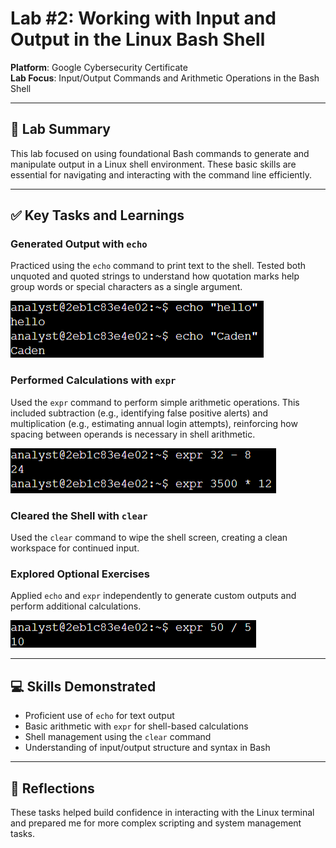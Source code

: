 # Lab #2: Working with Input and Output in the Linux Bash Shell

**Platform**: Google Cybersecurity Certificate  
**Lab Focus**: Input/Output Commands and Arithmetic Operations in the Bash Shell

---

## 🧠 Lab Summary

This lab focused on using foundational Bash commands to generate and manipulate output in a Linux shell environment. These basic skills are essential for navigating and interacting with the command line efficiently.

---

## ✅ Key Tasks and Learnings

### Generated Output with `echo`
Practiced using the `echo` command to print text to the shell. Tested both unquoted and quoted strings to understand how quotation marks help group words or special characters as a single argument.

![Echo Command Example](../images/linux_lab2_echo.png)


### Performed Calculations with `expr`
Used the `expr` command to perform simple arithmetic operations. This included subtraction (e.g., identifying false positive alerts) and multiplication (e.g., estimating annual login attempts), reinforcing how spacing between operands is necessary in shell arithmetic.

![Expr Arithmetic Example](../images/linux_lab2_subtraction.png)


### Cleared the Shell with `clear`
Used the `clear` command to wipe the shell screen, creating a clean workspace for continued input.


### Explored Optional Exercises
Applied `echo` and `expr` independently to generate custom outputs and perform additional calculations. 

![Optional Exercises Screenshot](../images/linux_lab2_division.png)

---

## 💻 Skills Demonstrated

- Proficient use of `echo` for text output  
- Basic arithmetic with `expr` for shell-based calculations  
- Shell management using the `clear` command  
- Understanding of input/output structure and syntax in Bash  

---

## 🔁 Reflections

These tasks helped build confidence in interacting with the Linux terminal and prepared me for more complex scripting and system management tasks.

